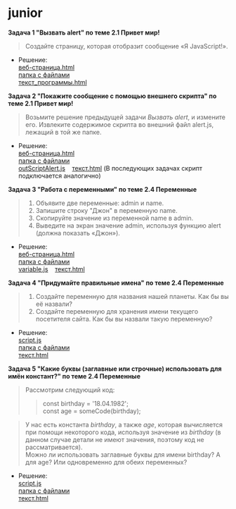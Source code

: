 # junior

**Задача 1 "Вызвать alert" по теме 2.1 Привет мир!**
<br>
 >Создайте страницу, которая отобразит сообщение «Я JavaScript!».<br>
* Решение: 
<br>[веб-страница.html](https://mayskiychai.github.io/junior/task1/call_alert.html)
<br>[папка с файлами](https://github.com/mayskiychai/junior/tree/main/task1)
<br>[текст_программы.html](https://github.com/mayskiychai/junior/blob/main/task1/call_alert.html)

**Задача 2 "Покажите сообщение с помощью внешнего скрипта" по теме 2.1 Привет мир!**
<br>
>Возьмите решение предыдущей задачи *Вызвать alert*, и измените его. Извлеките содержимое скрипта во внешний файл alert.js, лежащий в той же папке.<br>
* Решение: 
<br>[веб-страница.html](https://mayskiychai.github.io/junior/task2/outscript.html)
<br>[папка с файлами](https://github.com/mayskiychai/junior/tree/main/task2)
<br>[outScriptAlert.js](https://github.com/mayskiychai/junior/blob/main/task2/outScriptAlert.js) &nbsp;&nbsp; [текст.html](https://github.com/mayskiychai/junior/blob/main/task2/index.html) (В последующих задачах скрипт подключается аналогично)

**Задача 3 "Работа с переменными" по теме 2.4 Переменные**
<br>
>1. Объявите две переменные: admin и name.
>2. Запишите строку "Джон" в переменную name.
>3. Скопируйте значение из переменной name в admin.
>4. Выведите на экран значение admin, используя функцию alert (должна показать «Джон»).<br>
* Решение: 
<br>[веб-страница.html](https://mayskiychai.github.io/junior/task3/index.html)
<br>[папка с файлами](https://github.com/mayskiychai/junior/tree/main/task3)
<br>[variable.js](https://github.com/mayskiychai/junior/blob/main/task3/variable.js) &nbsp;&nbsp; [текст.html](https://github.com/mayskiychai/junior/blob/main/task3/index.html)

**Задача 4 "Придумайте правильные имена" по теме 2.4 Переменные**
<br>
>1. Создайте переменную для названия нашей планеты. Как бы вы её назвали?
>2. Создайте переменную для хранения имени текущего посетителя сайта. Как бы вы назвали такую переменную?<br>
* Решение: 
<br>[script.js](https://github.com/mayskiychai/junior/blob/main/task4/correctName.js)
<br>[папка с файлами](https://github.com/mayskiychai/junior/tree/main/task4)
<br>[текст.html](https://github.com/mayskiychai/junior/blob/main/task4/index.html) 

**Задача 5 "Какие буквы (заглавные или строчные) использовать для имён констант?" по теме 2.4 Переменные**
<br>
>Рассмотрим следующий код:
> >const birthday = '18.04.1982';<br>
> >const age = someCode(birthday);

>У нас есть константа *birthday*, а также *age*, которая вычисляется при помощи некоторого кода, используя значение из *birthday* (в данном случае детали не имеют значения, поэтому код не рассматривается). <br>
>Можно ли использовать заглавные буквы для имени birthday? А для age? Или одновременно для обеих переменных?<br>
* Решение: 
<br>[script.js](https://github.com/mayskiychai/junior/blob/main/task5/lowOrUpperCase.js)
<br>[папка с файлами](https://github.com/mayskiychai/junior/tree/main/task5)
<br>[текст.html](https://github.com/mayskiychai/junior/blob/main/task5/index.html) 
